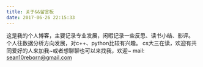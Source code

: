 ```yaml
---
title: 关于&&留言板
date: 2017-06-26 22:15:33
---
```

这是我的个人博客，主要记录专业发展，闲暇记录一些反思、读书小结、影评。
个人往数据分析方向发展，对c++、python比较有兴趣。
cs大三在读，欢迎有共同爱好的人来加我~或者想聊聊也可以来找我，欢迎~
mail: sean10reborn@gmail.com
